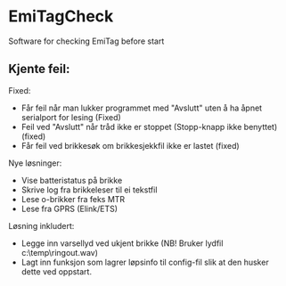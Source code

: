 # EmiTagCheck
Software for checking EmiTag before start

Kjente feil:
-

Fixed:
- Får feil når man lukker programmet med "Avslutt" uten å ha åpnet serialport for lesing (Fixed)
- Feil ved "Avslutt" når tråd ikke er stoppet (Stopp-knapp ikke benyttet) (fixed)
- Får feil ved brikkesøk om brikkesjekkfil ikke er lastet (fixed)


Nye løsninger:
- Vise batteristatus på brikke
- Skrive log fra brikkeleser til ei tekstfil
- Lese o-brikker fra feks MTR
- Lese fra GPRS (Elink/ETS)

Løsning inkludert:
- Legge inn varsellyd ved ukjent brikke (NB! Bruker lydfil c:\temp\ringout.wav)
- Lagt inn funksjon som lagrer løpsinfo til config-fil slik at den husker dette ved oppstart. 
